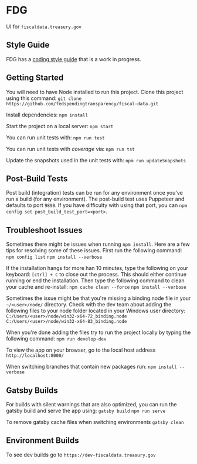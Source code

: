 # FDG

UI for `fiscaldata.treasury.gov`

## Style Guide
FDG has a [coding style guide](style-guide.md) that is a work in progress.

## Getting Started
You will need to have Node installed to run this project.
Clone this project using this command:
`git clone https://github.com/fedspendingtransparency/fiscal-data.git`

Install dependencies:
`npm install`

Start the project on a local server:
`npm start`

You can run unit tests with:
`npm run test`

You can run unit tests with _coverage_ via: 
`npm run tst`

Update the snapshots used in the unit tests with:
`npm run updateSnapshots`

## Post-Build Tests
Post build (integration) tests can be run for any environment once you've run a 
build (for any environment). The post-build test uses Puppeteer and 
defaults to port `9898`. If you have difficulty with using that port,
you can `npm config set post_build_test_port=<port>`. 



## Troubleshoot Issues
Sometimes there might be issues when running `npm install`. Here are a few tips for 
resolving some of these issues. First run the following command:
`npm config list`
`npm install --verbose`

If the installation hangs for more han 10 minutes, type the following on your keyboard:
`[ctrl] + C` to close out the process. This should either continue running or end the installation.
Then type the following command to clean your cache and re-install:
`npm cache clean --force`
`npm install --verbose`

Sometimes the issue might be that you're missing a binding.node file in your `~/<user>/node/` directory.
Check with the dev team about adding the following files to your node folder located in your Windows user directory:
`C:/Users/<user>/node/win32-x64-72_binding.node`
`C:/Users/<user>/node/win32-x64-83_binding.node`

When you're done adding the files try to run the project locally by typing the following command:
`npm run develop-dev`

To view the app on your browser, go to the local host address
`http://localhost:8000/`

When switching branches that contain new packages run:
`npm install --verbose`


## Gatsby Builds
For builds with silent warnings that are also optimized, you can run the gatsby build and serve the app using:
`gatsby build`
`npm run serve`

To remove gatsby cache files when switching environments
`gatsby clean`


## Environment Builds
To see dev builds go to
`https://dev-fiscaldata.treasury.gov`

